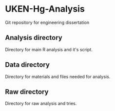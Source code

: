 # UKEN-Hg-Analysis
Git repository for engineering dissertation


## Analysis directory
Directory for main R analysis and it's script.


## Data directory
Directory for materials and files needed for analysis.

## Raw directory
Directory for raw analysis and tries.